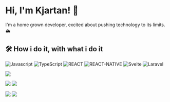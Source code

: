 
# Hi, I'm Kjartan! 👋
I'm a home grown developer, excited about pushing technology to its limits. 🏔️



## 🛠 How i do it, with what i do it
![Javascript](https://img.shields.io/badge/JavaScript-323330?style=for-the-badge&logo=javascript&logoColor=F7DF1E) ![TypeScript](https://img.shields.io/badge/TypeScript-007ACC?style=for-the-badge&logo=typescript&logoColor=white) ![REACT](https://img.shields.io/badge/React-20232A?style=for-the-badge&logo=react&logoColor=61DAFB) ![REACT-NATIVE](https://img.shields.io/badge/React_Native-20232A?style=for-the-badge&logo=react&logoColor=61DAFB) ![Svelte](https://img.shields.io/badge/Svelte-4A4A55?style=for-the-badge&logo=svelte&logoColor=FF3E00) ![Laravel](https://img.shields.io/badge/Laravel-FF2D20?style=for-the-badge&logo=laravel&logoColor=white)


![](http://github-profile-summary-cards.vercel.app/api/cards/profile-details?username=kddige&theme=aura_dark)

![](http://github-profile-summary-cards.vercel.app/api/cards/repos-per-language?username=kddige&theme=aura_dark) ![](http://github-profile-summary-cards.vercel.app/api/cards/most-commit-language?username=kddige&theme=aura_dark)

![](http://github-profile-summary-cards.vercel.app/api/cards/stats?username=kddige&theme=aura_dark) ![](http://github-profile-summary-cards.vercel.app/api/cards/productive-time?username=kddige&theme=aura_dark&utcOffset=8)
